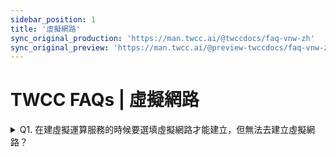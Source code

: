 ```yaml
---
sidebar_position: 1
title: '虛擬網路'
sync_original_production: 'https://man.twcc.ai/@twccdocs/faq-vnw-zh' 
sync_original_preview: 'https://man.twcc.ai/@preview-twccdocs/faq-vnw-zh'
---
```


# TWCC FAQs | 虛擬網路

<details>

<summary> Q1. 在建虛擬運算服務的時候要選填虛擬網路才能建立，但無法去建立虛擬網路？ </summary>

- [<ins>建立虛擬網路</ins>](https://www.twcc.ai/doc?page=virtual_network)，使用者身分必須為 **`租戶管理員`**。若您的身分為 **`租戶使用者`**，需請 **`租戶管理員`** 提高您的權限；或是通知 **`租戶管理員`** 建立一虛擬網路。

</details>